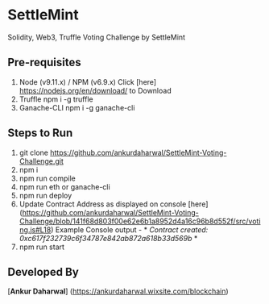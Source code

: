 # SettleMint
Solidity, Web3, Truffle Voting Challenge by SettleMint

## Pre-requisites
1. Node (v9.11.x) / NPM (v6.9.x) Click [here] https://nodejs.org/en/download/ to Download
2. Truffle 
   npm i -g truffle
3. Ganache-CLI 
   npm i -g ganache-cli

## Steps to Run
1. git clone https://github.com/ankurdaharwal/SettleMint-Voting-Challenge.git
2. npm i
3. npm run compile
4. npm run eth or ganache-cli
5. npm run deploy
6. Update Contract Address as displayed on console [here] (https://github.com/ankurdaharwal/SettleMint-Voting-Challenge/blob/141f68d803f00e62e6b1a8952d4a16c96b8d552f/src/voting.js#L18)
   Example Console output - * *Contract created: 0xc617f232739c6f34787e842ab872a618b33d569b* *
7. npm run start

## Developed By
[**Ankur Daharwal**] (https://ankurdaharwal.wixsite.com/blockchain)
